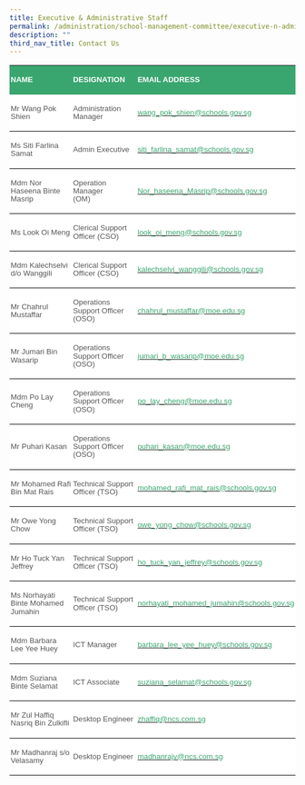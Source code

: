 ```yaml
---
title: Executive & Administrative Staff
permalink: /administration/school-management-committee/executive-n-administrative-staff/
description: ""
third_nav_title: Contact Us
---
```

<table class="MsoNormalTable" border="1" cellspacing="0" cellpadding="0" width="624" style="background:white;border-collapse:collapse;mso-table-layout-alt:fixed;
 border:none;mso-border-bottom-alt:solid windowtext .5pt;mso-yfti-tbllook:1184;
 mso-padding-alt:0in 0in 0in 0in"><tbody><tr style="mso-yfti-irow:0;mso-yfti-firstrow:yes"><td width="186" style="width:139.5pt;border:none;background:#3AA66F;padding:
  1.5pt 1.5pt 1.5pt 1.5pt"><p class="MsoNormal"><b><span style="font-size:10.0pt;line-height:107%;
  font-family:&quot;Arial&quot;,sans-serif;color:white;text-transform:uppercase">NAME</span></b></p></td><td width="171" style="width:128.0pt;border:none;background:#3AA66F;padding:
  1.5pt 1.5pt 1.5pt 1.5pt"><p class="MsoNormal"><strong><span style="font-size:10.0pt;line-height:107%;
  font-family:&quot;Arial&quot;,sans-serif;color:white;text-transform:uppercase">DESIGNATION</span></strong><b><span style="font-size:10.0pt;line-height:107%;font-family:&quot;Arial&quot;,sans-serif;
  color:white;text-transform:uppercase"></span></b></p></td><td width="267" style="width:200.5pt;border:none;background:#3AA66F;padding:
  1.5pt 1.5pt 1.5pt 1.5pt"><p class="MsoNormal"><b><span style="font-size:10.0pt;line-height:107%;
  font-family:&quot;Arial&quot;,sans-serif;color:white;text-transform:uppercase">EMAIL ADDRESS</span></b></p></td></tr><tr style="mso-yfti-irow:1"><td width="186" style="width:139.5pt;border:none;border-bottom:solid windowtext 1.0pt;
  mso-border-bottom-alt:solid windowtext .5pt;padding:1.5pt 1.5pt 1.5pt 1.5pt"><p class="MsoNormal"><span style="font-size:10.0pt;line-height:107%;font-family:
  &quot;Arial&quot;,sans-serif;color:#565656">Mr Wang Pok Shien</span></p></td><td width="171" style="width:128.0pt;border:none;border-bottom:solid windowtext 1.0pt;
  mso-border-bottom-alt:solid windowtext .5pt;padding:1.5pt 1.5pt 1.5pt 1.5pt"><p class="MsoNormal"><span style="font-size:10.0pt;line-height:107%;font-family:
  &quot;Arial&quot;,sans-serif;color:#565656">Administration Manager</span></p></td><td width="267" style="width:200.5pt;border:none;border-bottom:solid windowtext 1.0pt;
  mso-border-bottom-alt:solid windowtext .5pt;padding:1.5pt 1.5pt 1.5pt 1.5pt"><p class="MsoNormal"><span style="color:black;mso-color-alt:windowtext"><a href="mailto:wang_pok_shien@schools.gov.sg"><span style="font-size:10.0pt;
  line-height:107%;font-family:&quot;Arial&quot;,sans-serif;color:#3AA66F">wang_pok_shien@schools.gov.sg</span></a></span><span style="font-size:10.0pt;line-height:107%;font-family:&quot;Arial&quot;,sans-serif;
  color:#565656"></span></p></td></tr><tr style="mso-yfti-irow:2"><td width="186" style="width:139.5pt;border:none;border-bottom:solid windowtext 1.0pt;
  mso-border-top-alt:solid windowtext .5pt;mso-border-top-alt:solid windowtext .5pt;
  mso-border-bottom-alt:solid windowtext .5pt;padding:1.5pt 1.5pt 1.5pt 1.5pt"><p class="MsoNormal"><span style="font-size:10.0pt;line-height:107%;font-family:
  &quot;Arial&quot;,sans-serif;color:#565656">Ms Siti Farlina Samat</span></p></td><td width="171" style="width:128.0pt;border:none;border-bottom:solid windowtext 1.0pt;
  mso-border-top-alt:solid windowtext .5pt;mso-border-top-alt:solid windowtext .5pt;
  mso-border-bottom-alt:solid windowtext .5pt;padding:1.5pt 1.5pt 1.5pt 1.5pt"><p class="MsoNormal"><span style="font-size:10.0pt;line-height:107%;font-family:
  &quot;Arial&quot;,sans-serif;color:#565656">Admin Executive</span></p></td><td width="267" style="width:200.5pt;border:none;border-bottom:solid windowtext 1.0pt;
  mso-border-top-alt:solid windowtext .5pt;mso-border-top-alt:solid windowtext .5pt;
  mso-border-bottom-alt:solid windowtext .5pt;padding:1.5pt 1.5pt 1.5pt 1.5pt"><p class="MsoNormal"><span style="color:black;mso-color-alt:windowtext"><a href="mailto:siti_farlina_samat@schools.gov.sg"><span style="font-size:10.0pt;
  line-height:107%;font-family:&quot;Arial&quot;,sans-serif;color:#3AA66F">siti_farlina_samat@schools.gov.sg</span></a></span><u><span style="font-size:10.0pt;line-height:107%;font-family:&quot;Arial&quot;,sans-serif;
  color:#3AA66F"></span></u></p></td></tr><tr style="mso-yfti-irow:3"><td width="186" style="width:139.5pt;border:none;border-bottom:solid windowtext 1.0pt;
  mso-border-top-alt:solid windowtext .5pt;mso-border-top-alt:solid windowtext .5pt;
  mso-border-bottom-alt:solid windowtext .5pt;padding:1.5pt 1.5pt 1.5pt 1.5pt"><p class="MsoNormal"><span style="font-size:10.0pt;line-height:107%;font-family:
  &quot;Arial&quot;,sans-serif;color:#565656">Mdm Nor Haseena Binte Masrip</span></p></td><td width="171" style="width:128.0pt;border:none;border-bottom:solid windowtext 1.0pt;
  mso-border-top-alt:solid windowtext .5pt;mso-border-top-alt:solid windowtext .5pt;
  mso-border-bottom-alt:solid windowtext .5pt;padding:1.5pt 1.5pt 1.5pt 1.5pt"><p class="MsoNormal"><span style="font-size:10.0pt;line-height:107%;font-family:
  &quot;Arial&quot;,sans-serif;color:#565656">Operation Manager<br>(OM)</span></p></td><td width="267" style="width:200.5pt;border:none;border-bottom:solid windowtext 1.0pt;
  mso-border-top-alt:solid windowtext .5pt;mso-border-top-alt:solid windowtext .5pt;
  mso-border-bottom-alt:solid windowtext .5pt;padding:1.5pt 1.5pt 1.5pt 1.5pt"><p class="MsoNormal"><span style="color:black;mso-color-alt:windowtext"><a href="mailto:Nor_haseena_Masrip@schools.gov.sg"><span style="font-size:10.0pt;
  line-height:107%;font-family:&quot;Arial&quot;,sans-serif;color:#3AA66F">Nor_haseena_Masrip@schools.gov.sg</span></a></span></p></td></tr><tr style="mso-yfti-irow:4"><td width="186" style="width:139.5pt;border:none;border-bottom:solid windowtext 1.0pt;
  mso-border-top-alt:solid windowtext .5pt;mso-border-top-alt:solid windowtext .5pt;
  mso-border-bottom-alt:solid windowtext .5pt;padding:1.5pt 1.5pt 1.5pt 1.5pt"><p class="MsoNormal"><span style="font-size:10.0pt;line-height:107%;font-family:
  &quot;Arial&quot;,sans-serif;color:#565656">Ms Look Oi Meng</span></p></td><td width="171" style="width:128.0pt;border:none;border-bottom:solid windowtext 1.0pt;
  mso-border-top-alt:solid windowtext .5pt;mso-border-top-alt:solid windowtext .5pt;
  mso-border-bottom-alt:solid windowtext .5pt;padding:1.5pt 1.5pt 1.5pt 1.5pt"><p class="MsoNormal"><span style="font-size:10.0pt;line-height:107%;font-family:
  &quot;Arial&quot;,sans-serif;color:#565656">Clerical Support Officer (CSO)</span></p></td><td width="267" style="width:200.5pt;border:none;border-bottom:solid windowtext 1.0pt;
  mso-border-top-alt:solid windowtext .5pt;mso-border-top-alt:solid windowtext .5pt;
  mso-border-bottom-alt:solid windowtext .5pt;padding:1.5pt 1.5pt 1.5pt 1.5pt"><p class="MsoNormal"><span style="color:black;mso-color-alt:windowtext"><a href="mailto:look_oi_meng@schools.gov.sg"><span style="font-size:10.0pt;
  line-height:107%;font-family:&quot;Arial&quot;,sans-serif;color:#3AA66F">look_oi_meng@schools.gov.sg</span></a></span><span style="font-size:10.0pt;line-height:107%;font-family:&quot;Arial&quot;,sans-serif;
  color:#565656"></span></p></td></tr><tr style="mso-yfti-irow:5"><td width="186" style="width:139.5pt;border:none;border-bottom:solid windowtext 1.0pt;
  mso-border-top-alt:solid windowtext .5pt;mso-border-top-alt:solid windowtext .5pt;
  mso-border-bottom-alt:solid windowtext .5pt;padding:1.5pt 1.5pt 1.5pt 1.5pt"><p class="MsoNormal"><span style="font-size:10.0pt;line-height:107%;font-family:
  &quot;Arial&quot;,sans-serif;color:#565656">Mdm Kalechselvi d/o Wanggili</span></p></td><td width="171" style="width:128.0pt;border:none;border-bottom:solid windowtext 1.0pt;
  mso-border-top-alt:solid windowtext .5pt;mso-border-top-alt:solid windowtext .5pt;
  mso-border-bottom-alt:solid windowtext .5pt;padding:1.5pt 1.5pt 1.5pt 1.5pt"><p class="MsoNormal"><span style="font-size:10.0pt;line-height:107%;font-family:
  &quot;Arial&quot;,sans-serif;color:#565656">Clerical Support Officer (CSO)</span></p></td><td width="267" style="width:200.5pt;border:none;border-bottom:solid windowtext 1.0pt;
  mso-border-top-alt:solid windowtext .5pt;mso-border-top-alt:solid windowtext .5pt;
  mso-border-bottom-alt:solid windowtext .5pt;padding:1.5pt 1.5pt 1.5pt 1.5pt"><p class="MsoNormal"><span style="color:black;mso-color-alt:windowtext"><a href="mailto:kalechselvi_wanggili@schools.gov.sg"><span style="font-size:
  10.0pt;line-height:107%;font-family:&quot;Arial&quot;,sans-serif;color:#3AA66F">kalechselvi_wanggili@schools.gov.sg</span></a></span><span style="font-size:10.0pt;line-height:107%;font-family:&quot;Arial&quot;,sans-serif;
  color:#565656"></span></p></td></tr><tr style="mso-yfti-irow:6"><td width="186" style="width:139.5pt;border:none;border-bottom:solid windowtext 1.0pt;
  mso-border-top-alt:solid windowtext .5pt;mso-border-top-alt:solid windowtext .5pt;
  mso-border-bottom-alt:solid windowtext .5pt;padding:1.5pt 1.5pt 1.5pt 1.5pt"><p class="MsoNormal"><span style="font-size:10.0pt;line-height:107%;font-family:
  &quot;Arial&quot;,sans-serif;color:#565656">Mr Chahrul Mustaffar&nbsp;</span></p></td><td width="171" style="width:128.0pt;border:none;border-bottom:solid windowtext 1.0pt;
  mso-border-top-alt:solid windowtext .5pt;mso-border-top-alt:solid windowtext .5pt;
  mso-border-bottom-alt:solid windowtext .5pt;padding:1.5pt 1.5pt 1.5pt 1.5pt"><p class="MsoNormal"><span style="font-size:10.0pt;line-height:107%;font-family:
  &quot;Arial&quot;,sans-serif;color:#565656">Operations Support Officer (OSO)</span></p></td><td width="267" style="width:200.5pt;border:none;border-bottom:solid windowtext 1.0pt;
  mso-border-top-alt:solid windowtext .5pt;mso-border-top-alt:solid windowtext .5pt;
  mso-border-bottom-alt:solid windowtext .5pt;padding:1.5pt 1.5pt 1.5pt 1.5pt"><p class="MsoNormal"><span style="color:black;mso-color-alt:windowtext"><a href="mailto:chahrul_mustaffar@moe.edu.sg"><span style="font-size:10.0pt;
  line-height:107%;font-family:&quot;Arial&quot;,sans-serif;color:#3AA66F">chahrul_mustaffar@moe.edu.sg</span></a></span><span style="font-size:10.0pt;line-height:107%;font-family:&quot;Arial&quot;,sans-serif;
  color:#565656"></span></p></td></tr><tr style="mso-yfti-irow:7"><td width="186" style="width:139.5pt;border:none;border-bottom:solid windowtext 1.0pt;
  mso-border-top-alt:solid windowtext .5pt;mso-border-top-alt:solid windowtext .5pt;
  mso-border-bottom-alt:solid windowtext .5pt;padding:1.5pt 1.5pt 1.5pt 1.5pt"><p class="MsoNormal"><span style="font-size:10.0pt;line-height:107%;font-family:
  &quot;Arial&quot;,sans-serif;color:#565656">Mr Jumari Bin Wasarip&nbsp;</span></p></td><td width="171" style="width:128.0pt;border:none;border-bottom:solid windowtext 1.0pt;
  mso-border-top-alt:solid windowtext .5pt;mso-border-top-alt:solid windowtext .5pt;
  mso-border-bottom-alt:solid windowtext .5pt;padding:1.5pt 1.5pt 1.5pt 1.5pt"><p class="MsoNormal"><span style="font-size:10.0pt;line-height:107%;font-family:
  &quot;Arial&quot;,sans-serif;color:#565656">Operations Support Officer (OSO)</span></p></td><td width="267" style="width:200.5pt;border:none;border-bottom:solid windowtext 1.0pt;
  mso-border-top-alt:solid windowtext .5pt;mso-border-top-alt:solid windowtext .5pt;
  mso-border-bottom-alt:solid windowtext .5pt;padding:1.5pt 1.5pt 1.5pt 1.5pt"><p class="MsoNormal"><span style="color:black;mso-color-alt:windowtext"><a href="mailto:jumari_b_wasarip@moe.edu.sg"><span style="font-size:10.0pt;
  line-height:107%;font-family:&quot;Arial&quot;,sans-serif;color:#3AA66F">jumari_b_wasarip@moe.edu.sg</span></a></span><span style="font-size:10.0pt;line-height:107%;font-family:&quot;Arial&quot;,sans-serif;
  color:#565656"></span></p></td></tr><tr style="mso-yfti-irow:8"><td width="186" style="width:139.5pt;border:none;border-bottom:solid windowtext 1.0pt;
  mso-border-top-alt:solid windowtext .5pt;mso-border-top-alt:solid windowtext .5pt;
  mso-border-bottom-alt:solid windowtext .5pt;padding:1.5pt 1.5pt 1.5pt 1.5pt"><p class="MsoNormal"><span style="font-size:10.0pt;line-height:107%;font-family:
  &quot;Arial&quot;,sans-serif;color:#565656">Mdm Po Lay Cheng</span></p></td><td width="171" style="width:128.0pt;border:none;border-bottom:solid windowtext 1.0pt;
  mso-border-top-alt:solid windowtext .5pt;mso-border-top-alt:solid windowtext .5pt;
  mso-border-bottom-alt:solid windowtext .5pt;padding:1.5pt 1.5pt 1.5pt 1.5pt"><p class="MsoNormal"><span style="font-size:10.0pt;line-height:107%;font-family:
  &quot;Arial&quot;,sans-serif;color:#565656">Operations Support Officer (OSO)</span></p></td><td width="267" style="width:200.5pt;border:none;border-bottom:solid windowtext 1.0pt;
  mso-border-top-alt:solid windowtext .5pt;mso-border-top-alt:solid windowtext .5pt;
  mso-border-bottom-alt:solid windowtext .5pt;padding:1.5pt 1.5pt 1.5pt 1.5pt"><p class="MsoNormal"><span style="color:black;mso-color-alt:windowtext"><a href="mailto:po_lay_cheng@moe.edu.sg"><span style="font-size:10.0pt;
  line-height:107%;font-family:&quot;Arial&quot;,sans-serif;color:#3AA66F">po_lay_cheng@moe.edu.sg</span></a></span><span style="font-size:10.0pt;line-height:107%;font-family:&quot;Arial&quot;,sans-serif;
  color:#565656"></span></p></td></tr><tr style="mso-yfti-irow:9"><td width="186" style="width:139.5pt;border:none;border-bottom:solid windowtext 1.0pt;
  mso-border-top-alt:solid windowtext .5pt;mso-border-top-alt:solid windowtext .5pt;
  mso-border-bottom-alt:solid windowtext .5pt;padding:1.5pt 1.5pt 1.5pt 1.5pt"><p class="MsoNormal"><span style="font-size:10.0pt;line-height:107%;font-family:
  &quot;Arial&quot;,sans-serif;color:#565656">Mr Puhari Kasan</span></p></td><td width="171" style="width:128.0pt;border:none;border-bottom:solid windowtext 1.0pt;
  mso-border-top-alt:solid windowtext .5pt;mso-border-top-alt:solid windowtext .5pt;
  mso-border-bottom-alt:solid windowtext .5pt;padding:1.5pt 1.5pt 1.5pt 1.5pt"><p class="MsoNormal"><span style="font-size:10.0pt;line-height:107%;font-family:
  &quot;Arial&quot;,sans-serif;color:#565656">Operations Support Officer (OSO)</span></p></td><td width="267" style="width:200.5pt;border:none;border-bottom:solid windowtext 1.0pt;
  mso-border-top-alt:solid windowtext .5pt;mso-border-top-alt:solid windowtext .5pt;
  mso-border-bottom-alt:solid windowtext .5pt;padding:1.5pt 1.5pt 1.5pt 1.5pt"><p class="MsoNormal"><span style="color:black;mso-color-alt:windowtext"><a href="mailto:puhari_kasan@moe.edu.sg"><span style="font-size:10.0pt;
  line-height:107%;font-family:&quot;Arial&quot;,sans-serif;color:#3AA66F">puhari_kasan@moe.edu.sg</span></a></span><span style="font-size:10.0pt;line-height:107%;font-family:&quot;Arial&quot;,sans-serif;
  color:#565656"></span></p></td></tr><tr style="mso-yfti-irow:10"><td width="186" style="width:139.5pt;border:none;border-bottom:solid windowtext 1.0pt;
  mso-border-top-alt:solid windowtext .5pt;mso-border-top-alt:solid windowtext .5pt;
  mso-border-bottom-alt:solid windowtext .5pt;padding:1.5pt 1.5pt 1.5pt 1.5pt"><p class="MsoNormal"><span style="font-size:10.0pt;line-height:107%;font-family:
  &quot;Arial&quot;,sans-serif;color:#565656">Mr Mohamed Rafi Bin Mat Rais</span></p></td><td width="171" style="width:128.0pt;border:none;border-bottom:solid windowtext 1.0pt;
  mso-border-top-alt:solid windowtext .5pt;mso-border-top-alt:solid windowtext .5pt;
  mso-border-bottom-alt:solid windowtext .5pt;padding:1.5pt 1.5pt 1.5pt 1.5pt"><p class="MsoNormal"><span style="font-size:10.0pt;line-height:107%;font-family:
  &quot;Arial&quot;,sans-serif;color:#565656">Technical Support Officer (TSO)</span></p></td><td width="267" style="width:200.5pt;border:none;border-bottom:solid windowtext 1.0pt;
  mso-border-top-alt:solid windowtext .5pt;mso-border-top-alt:solid windowtext .5pt;
  mso-border-bottom-alt:solid windowtext .5pt;padding:1.5pt 1.5pt 1.5pt 1.5pt"><p class="MsoNormal"><span style="color:black;mso-color-alt:windowtext"><a href="mailto:mohamed_rafi_mat_rais@schools.gov.sg"><span style="font-size:
  10.0pt;line-height:107%;font-family:&quot;Arial&quot;,sans-serif;color:#3AA66F">mohamed_rafi_mat_rais@schools.gov.sg</span></a></span><span style="font-size:10.0pt;line-height:107%;font-family:&quot;Arial&quot;,sans-serif;
  color:#565656"></span></p></td></tr><tr style="mso-yfti-irow:11"><td width="186" style="width:139.5pt;border:none;border-bottom:solid windowtext 1.0pt;
  mso-border-top-alt:solid windowtext .5pt;mso-border-top-alt:solid windowtext .5pt;
  mso-border-bottom-alt:solid windowtext .5pt;padding:1.5pt 1.5pt 1.5pt 1.5pt"><p class="MsoNormal"><span style="font-size:10.0pt;line-height:107%;font-family:
  &quot;Arial&quot;,sans-serif;color:#565656">Mr Owe Yong Chow</span></p></td><td width="171" style="width:128.0pt;border:none;border-bottom:solid windowtext 1.0pt;
  mso-border-top-alt:solid windowtext .5pt;mso-border-top-alt:solid windowtext .5pt;
  mso-border-bottom-alt:solid windowtext .5pt;padding:1.5pt 1.5pt 1.5pt 1.5pt"><p class="MsoNormal"><span style="font-size:10.0pt;line-height:107%;font-family:
  &quot;Arial&quot;,sans-serif;color:#565656">Technical Support Officer (TSO)</span></p></td><td width="267" style="width:200.5pt;border:none;border-bottom:solid windowtext 1.0pt;
  mso-border-top-alt:solid windowtext .5pt;mso-border-top-alt:solid windowtext .5pt;
  mso-border-bottom-alt:solid windowtext .5pt;padding:1.5pt 1.5pt 1.5pt 1.5pt"><p class="MsoNormal"><span style="color:black;mso-color-alt:windowtext"><a href="mailto:owe_yong_chow@schools.gov.sg"><span style="font-size:10.0pt;
  line-height:107%;font-family:&quot;Arial&quot;,sans-serif;color:#3AA66F">owe_yong_chow@schools.gov.sg</span></a></span><span style="font-size:10.0pt;line-height:107%;font-family:&quot;Arial&quot;,sans-serif;
  color:#565656"></span></p></td></tr><tr style="mso-yfti-irow:12"><td width="186" style="width:139.5pt;border:none;border-bottom:solid windowtext 1.0pt;
  mso-border-top-alt:solid windowtext .5pt;mso-border-top-alt:solid windowtext .5pt;
  mso-border-bottom-alt:solid windowtext .5pt;padding:1.5pt 1.5pt 1.5pt 1.5pt"><p class="MsoNormal"><span style="font-size:10.0pt;line-height:107%;font-family:
  &quot;Arial&quot;,sans-serif;color:#565656">Mr&nbsp;Ho Tuck Yan Jeffrey</span></p></td><td width="171" style="width:128.0pt;border:none;border-bottom:solid windowtext 1.0pt;
  mso-border-top-alt:solid windowtext .5pt;mso-border-top-alt:solid windowtext .5pt;
  mso-border-bottom-alt:solid windowtext .5pt;padding:1.5pt 1.5pt 1.5pt 1.5pt"><p class="MsoNormal"><span style="font-size:10.0pt;line-height:107%;font-family:
  &quot;Arial&quot;,sans-serif;color:#565656">Technical Support Officer (TSO)</span></p></td><td width="267" style="width:200.5pt;border:none;border-bottom:solid windowtext 1.0pt;
  mso-border-top-alt:solid windowtext .5pt;mso-border-top-alt:solid windowtext .5pt;
  mso-border-bottom-alt:solid windowtext .5pt;padding:1.5pt 1.5pt 1.5pt 1.5pt"><p class="MsoNormal"><span style="color:black;mso-color-alt:windowtext"><a href="mailto:ho_tuck_yan_jeffrey@schools.gov.sg"><span style="font-size:10.0pt;
  line-height:107%;font-family:&quot;Arial&quot;,sans-serif;color:#3AA66F">ho_tuck_yan_jeffrey@schools.gov.sg</span></a></span><span style="font-size:10.0pt;line-height:107%;font-family:&quot;Arial&quot;,sans-serif;
  color:#565656"></span></p></td></tr><tr style="mso-yfti-irow:13"><td width="186" style="width:139.5pt;border:none;border-bottom:solid windowtext 1.0pt;
  mso-border-top-alt:solid windowtext .5pt;mso-border-top-alt:solid windowtext .5pt;
  mso-border-bottom-alt:solid windowtext .5pt;padding:1.5pt 1.5pt 1.5pt 1.5pt"><p class="MsoNormal"><span style="font-size:10.0pt;line-height:107%;font-family:
  &quot;Arial&quot;,sans-serif;color:#565656">Ms Norhayati Binte Mohamed Jumahin</span></p></td><td width="171" style="width:128.0pt;border:none;border-bottom:solid windowtext 1.0pt;
  mso-border-top-alt:solid windowtext .5pt;mso-border-top-alt:solid windowtext .5pt;
  mso-border-bottom-alt:solid windowtext .5pt;padding:1.5pt 1.5pt 1.5pt 1.5pt"><p class="MsoNormal"><span style="font-size:10.0pt;line-height:107%;font-family:
  &quot;Arial&quot;,sans-serif;color:#565656">Technical Support Officer (TSO)</span></p></td><td width="267" style="width:200.5pt;border:none;border-bottom:solid windowtext 1.0pt;
  mso-border-top-alt:solid windowtext .5pt;mso-border-top-alt:solid windowtext .5pt;
  mso-border-bottom-alt:solid windowtext .5pt;padding:1.5pt 1.5pt 1.5pt 1.5pt"><p class="MsoNormal"><span style="color:black;mso-color-alt:windowtext"><a href="mailto:norhayati_mohamed_jumahin@schools.gov.sg"><span style="font-size:10.0pt;line-height:107%;font-family:&quot;Arial&quot;,sans-serif;
  color:#3AA66F">norhayati_mohamed_jumahin@schools.gov.sg</span></a></span><span style="font-size:10.0pt;line-height:107%;font-family:&quot;Arial&quot;,sans-serif;
  color:#565656"></span></p></td></tr><tr style="mso-yfti-irow:14"><td width="186" style="width:139.5pt;border:none;border-bottom:solid windowtext 1.0pt;
  mso-border-top-alt:solid windowtext .5pt;mso-border-top-alt:solid windowtext .5pt;
  mso-border-bottom-alt:solid windowtext .5pt;padding:1.5pt 1.5pt 1.5pt 1.5pt"><p class="MsoNormal"><span style="font-size:10.0pt;line-height:107%;font-family:
  &quot;Arial&quot;,sans-serif;color:#565656">Mdm Barbara Lee Yee Huey</span></p></td><td width="171" style="width:128.0pt;border:none;border-bottom:solid windowtext 1.0pt;
  mso-border-top-alt:solid windowtext .5pt;mso-border-top-alt:solid windowtext .5pt;
  mso-border-bottom-alt:solid windowtext .5pt;padding:1.5pt 1.5pt 1.5pt 1.5pt"><p class="MsoNormal"><span style="font-size:10.0pt;line-height:107%;font-family:
  &quot;Arial&quot;,sans-serif;color:#565656">ICT Manager</span></p></td><td width="267" style="width:200.5pt;border:none;border-bottom:solid windowtext 1.0pt;
  mso-border-top-alt:solid windowtext .5pt;mso-border-top-alt:solid windowtext .5pt;
  mso-border-bottom-alt:solid windowtext .5pt;padding:1.5pt 1.5pt 1.5pt 1.5pt"><p class="MsoNormal"><span style="color:black;mso-color-alt:windowtext"><a href="mailto:barbara_lee_yee_huey@schools.gov.sg"><span style="font-size:
  10.0pt;line-height:107%;font-family:&quot;Arial&quot;,sans-serif;color:#3AA66F">barbara_lee_yee_huey@schools.gov.sg</span></a></span><span style="font-size:10.0pt;line-height:107%;font-family:&quot;Arial&quot;,sans-serif;
  color:#565656"></span></p></td></tr><tr style="mso-yfti-irow:15"><td width="186" style="width:139.5pt;border:none;border-bottom:solid windowtext 1.0pt;
  mso-border-top-alt:solid windowtext .5pt;mso-border-top-alt:solid windowtext .5pt;
  mso-border-bottom-alt:solid windowtext .5pt;padding:1.5pt 1.5pt 1.5pt 1.5pt"><p class="MsoNormal"><span style="font-size:10.0pt;line-height:107%;font-family:
  &quot;Arial&quot;,sans-serif;color:#565656">Mdm Suziana Binte Selamat&nbsp; &nbsp;&nbsp;</span></p></td><td width="171" style="width:128.0pt;border:none;border-bottom:solid windowtext 1.0pt;
  mso-border-top-alt:solid windowtext .5pt;mso-border-top-alt:solid windowtext .5pt;
  mso-border-bottom-alt:solid windowtext .5pt;padding:1.5pt 1.5pt 1.5pt 1.5pt"><p class="MsoNormal"><span style="font-size:10.0pt;line-height:107%;font-family:
  &quot;Arial&quot;,sans-serif;color:#565656">ICT Associate</span></p></td><td width="267" style="width:200.5pt;border:none;border-bottom:solid windowtext 1.0pt;
  mso-border-top-alt:solid windowtext .5pt;mso-border-top-alt:solid windowtext .5pt;
  mso-border-bottom-alt:solid windowtext .5pt;padding:1.5pt 1.5pt 1.5pt 1.5pt"><p class="MsoNormal"><span style="color:black;mso-color-alt:windowtext"><a href="mailto:suziana_selamat@schools.gov.sg"><span style="font-size:10.0pt;
  line-height:107%;font-family:&quot;Arial&quot;,sans-serif;color:#3AA66F">suziana_selamat@schools.gov.sg</span></a></span><span style="font-size:10.0pt;line-height:107%;font-family:&quot;Arial&quot;,sans-serif;
  color:#565656"></span></p></td></tr><tr style="mso-yfti-irow:16"><td width="186" style="width:139.5pt;border:none;border-bottom:solid windowtext 1.0pt;
  mso-border-top-alt:solid windowtext .5pt;mso-border-top-alt:solid windowtext .5pt;
  mso-border-bottom-alt:solid windowtext .5pt;padding:1.5pt 1.5pt 1.5pt 1.5pt"><p class="MsoNormal"><span style="font-size:10.0pt;line-height:107%;font-family:
  &quot;Arial&quot;,sans-serif;color:#565656">Mr Zul Haffiq Nasriq Bin Zulkifli</span></p></td><td width="171" style="width:128.0pt;border:none;border-bottom:solid windowtext 1.0pt;
  mso-border-top-alt:solid windowtext .5pt;mso-border-top-alt:solid windowtext .5pt;
  mso-border-bottom-alt:solid windowtext .5pt;padding:1.5pt 1.5pt 1.5pt 1.5pt"><p class="MsoNormal"><span style="font-size:10.0pt;line-height:107%;font-family:
  &quot;Arial&quot;,sans-serif;color:#565656">Desktop Engineer</span></p></td><td width="267" style="width:200.5pt;border:none;border-bottom:solid windowtext 1.0pt;
  mso-border-top-alt:solid windowtext .5pt;mso-border-top-alt:solid windowtext .5pt;
  mso-border-bottom-alt:solid windowtext .5pt;padding:1.5pt 1.5pt 1.5pt 1.5pt"><p class="MsoNormal"><span style="color:black;mso-color-alt:windowtext"><a href="mailto:zhaffiq@ncs.com.sg"><span style="font-size:10.0pt;line-height:
  107%;font-family:&quot;Arial&quot;,sans-serif;color:#3AA66F">zhaffiq@ncs.com.sg</span></a></span><span style="font-size:10.0pt;line-height:107%;font-family:&quot;Arial&quot;,sans-serif;
  color:#565656"></span></p></td></tr><tr style="mso-yfti-irow:17;mso-yfti-lastrow:yes"><td width="186" style="width:139.5pt;border:none;border-bottom:solid windowtext 1.0pt;
  mso-border-top-alt:solid windowtext .5pt;mso-border-top-alt:solid windowtext .5pt;
  mso-border-bottom-alt:solid windowtext .5pt;padding:1.5pt 1.5pt 1.5pt 1.5pt"><p class="MsoNormal"><span style="font-size:10.0pt;line-height:107%;font-family:
  &quot;Arial&quot;,sans-serif;color:#565656">Mr&nbsp;Madhanraj s/o Velasamy</span></p></td><td width="171" style="width:128.0pt;border:none;border-bottom:solid windowtext 1.0pt;
  mso-border-top-alt:solid windowtext .5pt;mso-border-top-alt:solid windowtext .5pt;
  mso-border-bottom-alt:solid windowtext .5pt;padding:1.5pt 1.5pt 1.5pt 1.5pt"><p class="MsoNormal"><span style="font-size:10.0pt;line-height:107%;font-family:
  &quot;Arial&quot;,sans-serif;color:#565656">Desktop Engineer</span></p></td><td width="267" style="width:200.5pt;border:none;border-bottom:solid windowtext 1.0pt;
  mso-border-top-alt:solid windowtext .5pt;mso-border-top-alt:solid windowtext .5pt;
  mso-border-bottom-alt:solid windowtext .5pt;padding:1.5pt 1.5pt 1.5pt 1.5pt"><p class="MsoNormal"><span style="color:black;mso-color-alt:windowtext"><a href="mailto:madhanrajv@ncs.com.sg"><span style="font-size:10.0pt;line-height:
  107%;font-family:&quot;Arial&quot;,sans-serif;color:#3AA66F">madhanrajv@ncs.com.sg</span></a></span><span style="font-size:10.0pt;line-height:107%;font-family:&quot;Arial&quot;,sans-serif;
  color:#565656"></span></p></td></tr></tbody></table>